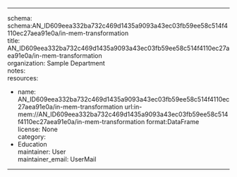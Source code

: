 


---  
schema: schema:AN_ID609eea332ba732c469d1435a9093a43ec03fb59ee58c514f4110ec27aea91e0a/in-mem-transformation  
title: AN_ID609eea332ba732c469d1435a9093a43ec03fb59ee58c514f4110ec27aea91e0a/in-mem-transformation  
organization: Sample Department  
notes:   
resources:  
- name: AN_ID609eea332ba732c469d1435a9093a43ec03fb59ee58c514f4110ec27aea91e0a/in-mem-transformation 
 url:in-mem://AN_ID609eea332ba732c469d1435a9093a43ec03fb59ee58c514f4110ec27aea91e0a/in-mem-transformation 
 format:DataFrame  
license: None  
category:
 - Education  
maintainer: User  
maintainer_email: UserMail  
---